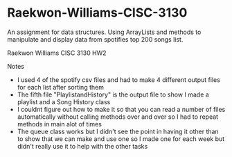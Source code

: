 # Raekwon-Williams-CISC-3130

An assignment for data structures. Using ArrayLists and methods to manipulate and display data from spotifies top 200 songs list.

Raekwon Williams CISC 3130 HW2

Notes
  - I used 4 of the spotify csv files and had to make 4 different output files for each list after sorting them 
  - The fifth file "PlaylistandHistory" is the output file to show I made a playlist and a Song History class 
  - I couldnt figure out how to make it so that you can read a number of files automatically without calling methods over and over
    so I had to repeat methods in main alot of times
  - The queue class works but I didn't see the point in having it other than to show that we can make and use one so I made one
    for each week but didn't really use it to help with the other tasks
  
